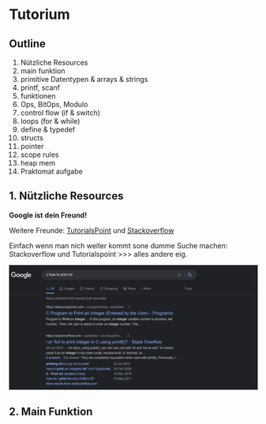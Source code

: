 # Tutorium

## Outline

1. Nützliche Resources
2. main funktion
3. primitive Datentypen & arrays & strings
4. printf, scanf
5. funktionen
6. Ops, BitOps, Modulo
7. control flow (if & switch)
8. loops (for & while)
9. define & typedef
10. structs
11. pointer
12. scope rules
13. heap mem
14. Praktomat aufgabe

## 1. Nützliche Resources
**Google ist dein Freund!**

Weitere Freunde:
[TutorialsPoint](https://www.tutorialspoint.com/cprogramming/index.htm) und [Stackoverflow](https://stackoverflow.com/)

Einfach wenn man nich weiter kommt sone dumme Suche machen: Stackoverflow und Tutorialspoint >>> alles andere eig.

![Google](pic/google_search.png)

## 2. Main Funktion


